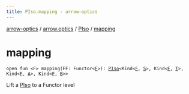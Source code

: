 ```yaml
---
title: PIso.mapping - arrow-optics
---
```


[arrow-optics](../../index.html) / [arrow.optics](../index.html) / [PIso](index.html) / [mapping](./mapping.html)

# mapping

`open fun <F> mapping(FF: Functor<`[`F`](mapping.html#F)`>): `[`PIso`](index.html)`<Kind<`[`F`](mapping.html#F)`, `[`S`](index.html#S)`>, Kind<`[`F`](mapping.html#F)`, `[`T`](index.html#T)`>, Kind<`[`F`](mapping.html#F)`, `[`A`](index.html#A)`>, Kind<`[`F`](mapping.html#F)`, `[`B`](index.html#B)`>>`

Lift a [PIso](index.html) to a Functor level

